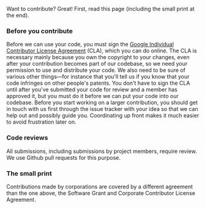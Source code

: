 Want to contribute? Great! First, read this page (including the small print at the end).

### Before you contribute

Before we can use your code, you must sign the
[Google Individual Contributor License Agreement](https://developers.google.com/open-source/cla/individual?csw=1)
(CLA), which you can do online. The CLA is necessary mainly because you own the copyright to your changes, even after
your contribution becomes part of our codebase, so we need your permission to use and distribute your code. We also need
to be sure of various other things—for instance that you'll tell us if you know that your code infringes on other
people's patents. You don't have to sign the CLA until after you've submitted your code for review and a member has
approved it, but you must do it before we can put your code into our codebase. Before you start working on a larger
contribution, you should get in touch with us first through the issue tracker with your idea so that we can help out and
possibly guide you. Coordinating up front makes it much easier to avoid frustration later on.

### Code reviews

All submissions, including submissions by project members, require review. We use Github pull requests for this purpose.

### The small print

Contributions made by corporations are covered by a different agreement than the one above, the Software Grant and
Corporate Contributor License Agreement.
